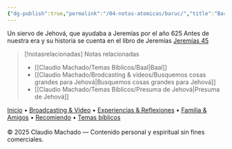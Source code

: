 ```yaml
---
{"dg-publish":true,"permalink":"/04-notas-atomicas/baruc/","title":"Baruc","tags":["Baruc"]}
---
```


Un siervo de Jehová, que ayudaba a Jeremías por el año 625 Antes de nuestra era y su historia se cuenta en el libro de Jeremías [Jeremías 45](https://wol.jw.org/es/wol/b/r4/lp-s/nwtsty/24/45) 


> [!notasrelacionadas] Notas relacionadas
> - [[Claudio Machado/Temas Bíblicos/Baal\|Baal]]
> - [[Claudio Machado/Brodcasting & vídeos/Busquemos cosas grandes para Jehová\|Busquemos cosas grandes para Jehová]]
> - [[Claudio Machado/Temas Bíblicos/Presuma de Jehová\|Presuma de Jehová]]

<div class="pie-simple">
  <a href="https://mis-apuntes-psi.vercel.app/">Inicio</a> •
  <a href="https://mis-apuntes-psi.vercel.app/claudio-machado/brodcasting-and-videos/principial-brodcasting-and-video/">Broadcasting & Video</a> •
  <a href="https://mis-apuntes-psi.vercel.app/claudio-machado/experiencias-and-reflexiones/experiencias-and-reflexiones/">Experiencias & Reflexiones</a> •
  <a href="https://mis-apuntes-psi.vercel.app/claudio-machado/familia-and-amigos/familia-and-amigos/">Familia & Amigos</a> •
  <a href="https://mis-apuntes-psi.vercel.app/claudio-machado/recomendaciones/recomiendo/">Recomiendo</a> •
  <a href="https://mis-apuntes-psi.vercel.app/claudio-machado/temas-biblicos/temas-biblicos/">Temas bíblicos</a>
  <br><br>
  <span class="legal">© 2025 Claudio Machado — Contenido personal y espiritual sin fines comerciales.</span>
</div>